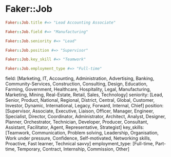 # Faker::Job

```ruby
Faker::Job.title #=> "Lead Accounting Associate"

Faker::Job.field #=> "Manufacturing"

Faker::Job.seniority #=> "Lead"

Faker::Job.position #=> "Supervisor"

Faker::Job.key_skill #=> "Teamwork"

Faker::Job.employment_type #=> "Full-time"
```

field: [Marketing, IT, Accounting, Administration, Advertising, Banking, Community-Services, Construction, Consulting, Design, Education, Farming, Government, Healthcare, Hospitality, Legal, Manufacturing, Marketing, Mining, Real-Estate, Retail, Sales, Technology]
seniority: [Lead, Senior, Product, National, Regional, District, Central, Global, Customer, Investor, Dynamic, International, Legacy, Forward, Internal, Chief]
position: [Supervisor, Associate, Executive, Liaison, Officer, Manager, Engineer, Specialist, Director, Coordinator, Administrator, Architect, Analyst, Designer, Planner, Orchestrator, Technician, Developer, Producer, Consultant, Assistant, Facilitator, Agent, Representative, Strategist]
key_skills: [Teamwork, Communication, Problem solving, Leadership, Organisation, Work under pressure, Confidence, Self-motivated, Networking skills, Proactive, Fast learner, Technical savvy]
employment_type: [Full-time, Part-time, Temporary, Contract, Internship, Commission, Other]